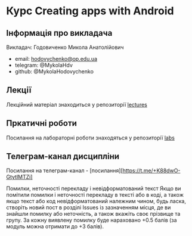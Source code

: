# Курс Creating apps with Android

## Інформація про викладача
Викладач: Годовиченко Микола Анатолійович
- email: hodovychenko@op.edu.ua
- telegram: @MykolaHdv
- github: @MykolaHodovychenko

## Лекції
Лекційний матеріал знаходиться у репозиторії [lectures]()

## Пркатичні роботи
Посилання на лабораторні роботи знаходяться у репозиторії [labs]()

## Телеграм-канал дисципліни
Посилання на телеграм-канал - [посилання][https://t.me/+K88dwO-GtytlMTZi]

Помилки, неточності перекладу і невідформатований текст
Якщо ви помітили помилки і неточності перекладу в тексті або в коді, а також якщо текст або код невідформатований належним чином, будь ласка, створіть новий пост в розділі Issues із зазначенням місця, де ви знайшли помилку або неточність, а також вкажіть своє прізвище та групу. За кожну виявлену помилку буде нараховано +0.5 балів (за модуль можна отримати до +3 балів).
